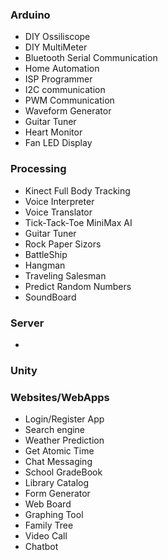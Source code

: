 <h3>Arduino</h3>
<ul>
	<li>DIY Ossiliscope</li>
	<li>DIY MultiMeter</li>
	<li>Bluetooth Serial Communication</li>
	<li>Home Automation</li>
	<li>ISP Programmer</li>
	<li>I2C communication</li>
	<li>PWM Communication</li>
	<li>Waveform Generator</li>
	<li>Guitar Tuner</li>
	<li>Heart Monitor</li>
	<li>Fan LED Display</li>
	
</ul>

<h3>Processing</h3>
<ul>
	<li>Kinect Full Body Tracking</li>
	<li>Voice Interpreter</li>
	<li>Voice Translator</li>
	<li>Tick-Tack-Toe MiniMax AI</li>
	<li>Guitar Tuner</li>
	<li>Rock Paper Sizors</li>
	<li>BattleShip</li>
	<li>Hangman</li>
	<li>Traveling Salesman</li>
	<li>Predict Random Numbers</li>
	<li>SoundBoard</li>
</ul>

<h3>Server</h3>
<ul>
	<li></li>
</ul>

<h3>Unity</h3>
<ul>
	
</ul>

<h3>Websites/WebApps</h3>
<ul>
	<li>Login/Register App</li>
	<li>Search engine</li>
	<li>Weather Prediction</li>
	<li>Get Atomic Time</li>
	<li>Chat Messaging</li>
	<li>School GradeBook</li>
	<li>Library Catalog</li>
	<li>Form Generator</li>
	<li>Web Board</li>
	<li>Graphing Tool</li>
	<li>Family Tree</li>
	<li>Video Call</li>
	<li>Chatbot</li>
</ul>